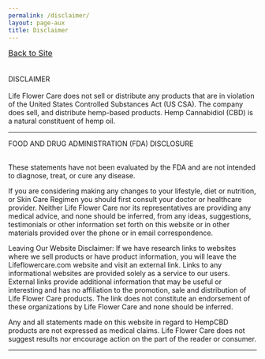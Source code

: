 ```yaml
---
permalink: /disclaimer/
layout: page-aux
title: Disclaimer
---
```



<div class="disclaimer__body editable">
  <a href="../" style="font-size:16px;">Back to Site</a>
  <br><br><br>
  DISCLAIMER
  <br><br>
  Life Flower Care does not sell or distribute any products that are in violation of the United States Controlled Substances Act (US CSA). The company does sell, and distribute hemp-based products. Hemp Cannabidiol (CBD) is a natural constituent of hemp oil.
</div>

---

<div class="disclaimer__body editable">

  FOOD AND DRUG ADMINISTRATION (FDA) DISCLOSURE
  <br><br>

  These statements have not been evaluated by the FDA and are not intended to diagnose, treat, or cure any disease.

  If you are considering making any changes to your lifestyle, diet or nutrition, or Skin Care Regimen you should first consult your doctor or healthcare provider. Neither Life Flower Care nor its representatives are providing any medical advice, and none should be inferred, from any ideas, suggestions, testimonials or other information set forth on this website or in other materials provided over the phone or in email correspondence.

  Leaving Our Website Disclaimer: If we have research links to websites where we sell products or have product information, you will leave the Lifeflowercare.com website and visit an external link. Links to any informational websites are provided solely as a service to our users. External links provide additional information that may be useful or interesting and has no affiliation to the promotion, sale and distribution of Life Flower Care products. The link does not constitute an endorsement of these organizations by Life Flower Care and none should be inferred.

  Any and all statements made on this website in regard to HempCBD products are not expressed as medical claims. Life Flower Care does not suggest results nor encourage action on the part of the reader or consumer.

</div>

---
